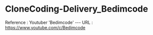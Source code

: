 # CloneCoding-Delivery_Bedimcode

Reference : Youtuber 'Bedimcode' ---  URL : https://www.youtube.com/c/Bedimcode
